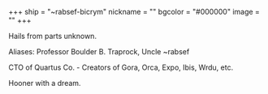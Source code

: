 +++
ship = "~rabsef-bicrym"
nickname = ""
bgcolor = "#000000"
image = ""
+++

Hails from parts unknown.

Aliases: Professor Boulder B. Traprock, Uncle ~rabsef

CTO of Quartus Co. - Creators of Gora, Orca, Expo, Ibis, Wrdu, etc.

Hooner with a dream.
